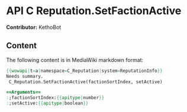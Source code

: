 # API C Reputation.SetFactionActive

**Contributor:** KethoBot

## Content

The following content is in MediaWiki markdown format:

```mediawiki
{{wowapi|t=a|namespace=C_Reputation|system=ReputationInfo}}
Needs summary.
 C_Reputation.SetFactionActive(factionSortIndex, setActive)

==Arguments==
:;factionSortIndex:{{apitype|number}}
:;setActive:{{apitype|boolean}}
```
